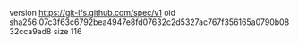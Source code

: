 version https://git-lfs.github.com/spec/v1
oid sha256:07c3f63c6792bea4947e8fd07632c2d5327ac767f356165a0790b0832cca9ad8
size 116
